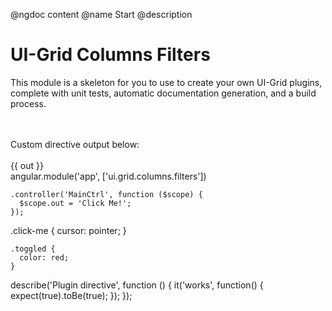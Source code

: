 @ngdoc content
@name Start
@description

# UI-Grid Columns Filters

This module is a skeleton for you to use to create your own UI-Grid plugins, complete with unit tests, automatic documentation generation, and a build process.

<br>
<br>

<example name="example-name" module="app">
  <file name="index.html" type="html">
    <div ng-controller="MainCtrl">
      Custom directive output below:
      <br>
      <br>
      <example-plugin-directive class="test-directive">{{ out }}</example-plugin-directive>
    </div>
  </file>
  <file name="app.js">
    angular.module('app', ['ui.grid.columns.filters'])

    .controller('MainCtrl', function ($scope) {
      $scope.out = 'Click Me!';
    });
  </file>
  <file name="app.css">
    .click-me {
      cursor: pointer;
    }

    .toggled {
      color: red;
    }
  </file>
  <file name="protractor.js" type="protractor">
    describe('Plugin directive', function () {
      it('works', function() {
        expect(true).toBe(true);
      });
    });
  </file>
</example>
